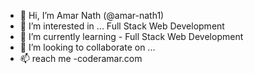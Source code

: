 - 👋 Hi, I’m Amar Nath (@amar-nath1)
- 👀 I’m interested in ... Full Stack Web Development
- 🌱 I’m currently learning - Full Stack Web Development
- 💞️ I’m looking to collaborate on ...
- 📫 reach me -coderamar.com

<!---
amar-nath1/amar-nath1 is a ✨ special ✨ repository because its `README.md` (this file) appears on your GitHub profile.
You can click the Preview link to take a look at your changes.
--->
